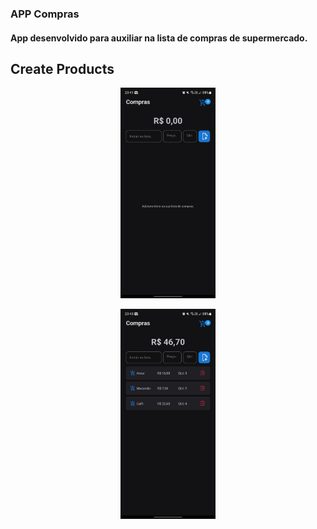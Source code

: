 ### APP Compras

#### App desenvolvido para auxiliar na lista de compras de supermercado.
## Create Products
<p align="center">
<img width="30%" heigth="30%" src="/assets/img1.jpg" />
</p>
<p align="center">
<img width="30%" heigth="30%" src="/assets/img2.jpg" />
</p>
